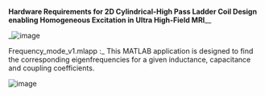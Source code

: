 **Hardware Requirements for 2D Cylindrical-High
Pass Ladder Coil Design enabling Homogeneous
Excitation in Ultra High-Field MRI**__

_![image](https://github.com/Shadeeb-Hossain/2DcHPL-RF-coil-Design-/assets/154857980/2b584ba2-d47a-43fa-89ae-e9bd8e45c123)





Frequency_mode_v1.mlapp :_ This MATLAB application is designed to find the corresponding eigenfrequencies for a given inductance, capacitance and coupling coefficients. 

![image](https://github.com/Shadeeb-Hossain/2DcHPL-RF-coil-Design-/assets/154857980/d509fd93-f9e4-4067-bc11-7cd3bcfb35e7)
